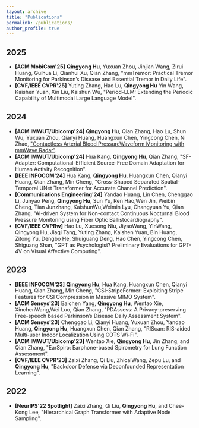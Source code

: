 ```yaml
---
layout: archive
title: "Publications"
permalink: /publications/
author_profile: true
---
```

<h2> 2025 </h2>

- **[ACM MobiCom'25]** **Qingyong Hu**,  Yuxuan Zhou, Jinjian Wang, Zirui Huang, Guihua Li, Qianhui Xu, Qian Zhang, "mmTremor: Practical Tremor Monitoring for Parkinson’s Disease and Essential Tremor in Daily Life".
- **[CVF/IEEE CVPR'25]** Yuting Zhang, Hao Lu, **Qingyong Hu**  Yin Wang, Kaishen Yuan, Xin Liu, Kaishun Wu, "Period-LLM: Extending the Periodic Capability of Multimodal Large Language Model".

<h2> 2024 </h2>

- **[ACM IMWUT/Ubicomp'24]** **Qingyong Hu**,  Qian Zhang, Hao Lu, Shun Wu, Yuxuan Zhou, Qianyi Huang, Huangxun Chen, Yingcong Chen, Ni Zhao, ["Contactless Arterial Blood PressureWaveform Monitoring with mmWave Radar"](files\paper1.pdf).
- **[ACM IMWUT/Ubicomp'24]** Hua Kang, **Qingyong Hu**,  Qian Zhang, "SF-Adapter: Computational-Efficient Source-Free Domain Adaptation for Human Activity Recognition".
- **[IEEE INFOCOM'24]** Hua Kang, **Qingyong Hu**,  Huangxun Chen, Qianyi Huang, Qian Zhang, Min Cheng, "Cross-Shaped Separated Spatial-Temporal UNet Transformer for Accurate Channel Prediction".
- **[Communications Engineering'24]** Yandao Huang, Lin Chen, Chenggao Li, Junyao Peng, **Qingyong Hu**,  Sun Yu, Ren Hao,Wen Jin, Weibin Cheng, Tian Junzhang, KaishunWu,Weimin Lyu, Changyuan Yu, Qian Zhang, "AI-driven System for Non-contact Continuous Nocturnal Blood Pressure Monitoring using Fiber Optic Ballistocardiography".
- **[CVF/IEEE CVPRw]** Hao Lu, Xuesong Niu, JiyaoWang, YinWang, Qingyong Hu, Jiaqi Tang, Yuting Zhang, Kaishen Yuan, Bin Huang, Zitong Yu, Dengbo He, Shuiguang Deng, Hao Chen, Yingcong Chen, Shiguang Shan, "GPT as Psychologist? Preliminary Evaluations for GPT-4V on Visual Affective Computing".

<h2>2023</h2>

- **[IEEE INFOCOM'23]** **Qingyong Hu**,  Hua Kang, Huangxun Chen, Qianyi Huang, Qian Zhang, Min Cheng, "CSI-StripeFormer: Exploiting Stripe Features for CSI Compression in Massive MIMO System".
- **[ACM Sensys'23]** Baichen Yang, **Qingyong Hu**,  Wentao Xie, XinchenWang,Wei Luo, Qian Zhang, "PDAssess: A Privacy-preserving Free-speech based Parkinson’s Disease Daily Assessment System".
- **[ACM Sensys'23]** Chenggao Li, Qianyi Huang, Yuxuan Zhou, Yandao Huang, **Qingyong Hu**,  Huangxun Chen, Qian Zhang, "RIScan: RIS-aided Multi-user Indoor Localization Using COTS Wi-Fi".
- **[ACM IMWUT/Ubicomp'23]** Wentao Xie, **Qingyong Hu**,  Jin Zhang, and Qian Zhang, "EarSpiro: Earphone-based Spirometry for Lung Function Assessment".
- **[CVF/IEEE CVPR'23]** Zaixi Zhang, Qi Liu, ZhicaiWang, Zepu Lu, and **Qingyong Hu**,
  "Backdoor Defense via Deconfounded Representation Learning".

<h2>2022</h2>

- **[NeurIPS'22 Spotlight]** Zaixi Zhang, Qi Liu, **Qingyong Hu**,  and Chee-Kong Lee, "Hierarchical Graph Transformer with Adaptive Node Sampling".
